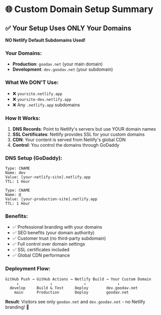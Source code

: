 # 🌐 Custom Domain Setup Summary

## ✅ Your Setup Uses ONLY Your Domains

**NO Netlify Default Subdomains Used!**

### Your Domains:
- **Production**: `goodav.net` (your main domain)
- **Development**: `dev.goodav.net` (your subdomain)

### What We DON'T Use:
- ❌ `yoursite.netlify.app`
- ❌ `yoursite-dev.netlify.app`
- ❌ Any `.netlify.app` subdomains

### How It Works:
1. **DNS Records**: Point to Netlify's servers but use YOUR domain names
2. **SSL Certificates**: Netlify provides SSL for your custom domains
3. **CDN**: Your content is served from Netlify's global CDN
4. **Control**: You control the domains through GoDaddy

### DNS Setup (GoDaddy):
```
Type: CNAME
Name: dev
Value: [your-netlify-site].netlify.app
TTL: 1 Hour

Type: CNAME
Name: @
Value: [your-production-site].netlify.app
TTL: 1 Hour
```

### Benefits:
- ✅ Professional branding with your domains
- ✅ SEO benefits (your domain authority)
- ✅ Customer trust (no third-party subdomain)
- ✅ Full control over domain settings
- ✅ SSL certificates included
- ✅ Global CDN performance

### Deployment Flow:
```
GitHub Push → GitHub Actions → Netlify Build → Your Custom Domain
     ↓              ↓              ↓              ↓
  develop     Build & Test     Deploy        dev.goodav.net
    main      Production       Deploy        goodav.net
```

**Result**: Visitors see only `goodav.net` and `dev.goodav.net` - no Netlify branding! 🎉
